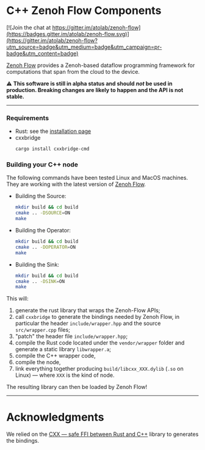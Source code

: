 # C++ Zenoh Flow Components

[![Join the chat at https://gitter.im/atolab/zenoh-flow](https://badges.gitter.im/atolab/zenoh-flow.svg)](https://gitter.im/atolab/zenoh-flow?utm_source=badge&utm_medium=badge&utm_campaign=pr-badge&utm_content=badge)

[Zenoh Flow](https://github.com/eclipse-zenoh/zenoh-flow) provides a Zenoh-based dataflow programming framework for computations that span from the cloud to the device.

:warning: **This software is still in alpha status and should _not_ be used in production. Breaking changes are likely to happen and the API is not stable.**

-----------

### Requirements

- Rust: see the [installation page](https://www.rust-lang.org/tools/install)
- cxxbridge
  ```sh
  cargo install cxxbridge-cmd
  ```


### Building your C++ node

The following commands have been tested Linux and MacOS machines. They are working with the latest version of [Zenoh Flow](https://github.com/eclipse-zenoh/zenoh-flow).

- Building the Source:
  ```sh
  mkdir build && cd build
  cmake .. -DSOURCE=ON
  make
  ```

- Building the Operator:
  ```sh
  mkdir build && cd build
  cmake .. -DOPERATOR=ON
  make
  ```

- Building the Sink:
  ```sh
  mkdir build && cd build
  cmake .. -DSINK=ON
  make
  ```

This will:
1. generate the rust library that wraps the Zenoh-Flow APIs;
2. call `cxxbridge` to generate the bindings needed by Zenoh Flow, in particular the header `include/wrapper.hpp` and the source `src/wrapper.cpp` files;
3. "patch" the header file `include/wrapper.hpp`;
4. compile the Rust code located under the `vendor/wrapper` folder and generate a static library `libwrapper.a`;
5. compile the C++ wrapper code,
6. compile the node,
7. link everything together producing `build/libcxx_XXX.dylib` (`.so` on Linux) — where `XXX` is the kind of node.

The resulting library can then be loaded by Zenoh Flow!

-----------
# Acknowledgments

We relied on the  [CXX — safe FFI between Rust and C++](https://github.com/dtolnay/cxx) library to generates the bindings.
